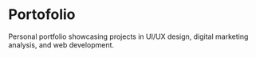 # Portofolio
Personal portfolio showcasing projects in UI/UX design, digital marketing analysis, and web development.
